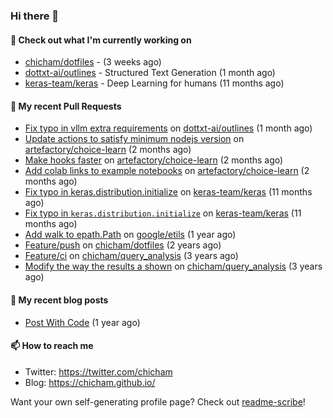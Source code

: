 ### Hi there 👋

#### 👷 Check out what I'm currently working on

- [chicham/dotfiles](https://github.com/chicham/dotfiles) -  (3 weeks ago)
- [dottxt-ai/outlines](https://github.com/dottxt-ai/outlines) - Structured Text Generation (1 month ago)
- [keras-team/keras](https://github.com/keras-team/keras) - Deep Learning for humans (11 months ago)

#### 🔨 My recent Pull Requests

- [Fix typo in vllm extra requirements](https://github.com/dottxt-ai/outlines/pull/1315) on [dottxt-ai/outlines](https://github.com/dottxt-ai/outlines) (1 month ago)
- [Update actions to satisfy minimum nodejs version](https://github.com/artefactory/choice-learn/pull/187) on [artefactory/choice-learn](https://github.com/artefactory/choice-learn) (2 months ago)
- [Make hooks faster](https://github.com/artefactory/choice-learn/pull/177) on [artefactory/choice-learn](https://github.com/artefactory/choice-learn) (2 months ago)
- [Add colab links to example notebooks](https://github.com/artefactory/choice-learn/pull/174) on [artefactory/choice-learn](https://github.com/artefactory/choice-learn) (2 months ago)
- [Fix typo in keras.distribution.initialize](https://github.com/keras-team/keras/pull/19201) on [keras-team/keras](https://github.com/keras-team/keras) (11 months ago)
- [Fix typo in `keras.distribution.initialize`](https://github.com/keras-team/keras/pull/19200) on [keras-team/keras](https://github.com/keras-team/keras) (11 months ago)
- [Add walk to epath.Path](https://github.com/google/etils/pull/525) on [google/etils](https://github.com/google/etils) (1 year ago)
- [Feature/push](https://github.com/chicham/dotfiles/pull/7) on [chicham/dotfiles](https://github.com/chicham/dotfiles) (2 years ago)
- [Feature/ci](https://github.com/chicham/query_analysis/pull/5) on [chicham/query_analysis](https://github.com/chicham/query_analysis) (3 years ago)
- [Modify the way the results a shown](https://github.com/chicham/query_analysis/pull/4) on [chicham/query_analysis](https://github.com/chicham/query_analysis) (3 years ago)

#### 📜 My recent blog posts

- [Post With Code](https://chicham.github.io/posts/post-with-code/) (1 year ago)

#### 📫 How to reach me

- Twitter: https://twitter.com/chicham
- Blog: https://chicham.github.io/

Want your own self-generating profile page? Check out [readme-scribe](https://github.com/muesli/readme-scribe)!


